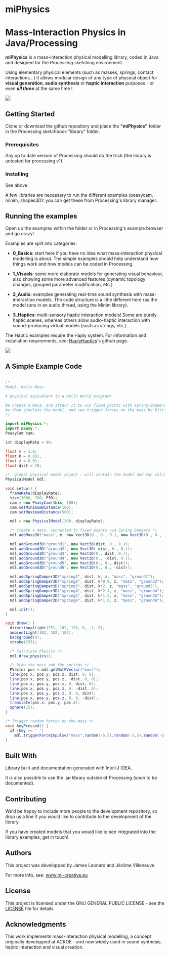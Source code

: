 # **miPhysics**
# Mass-Interaction Physics in Java/Processing

**miPhysics** is a mass-interaction physical modelling library, coded in Java and designed for the *Processing* sketching environment.

Using elementary physical elements (such as masses, springs, contact interactions...) it allows modular design of any type of physical object for **visual generation**, **audio synthesis** or **haptic interaction** purposes - or even ***all three*** at the same time !

![](miPhysics/data/mesh.gif)


## Getting Started

Clone or download the github repository and place the **"miPhysics"** folder in the Processing sketchbook "library" folder.


### Prerequisites

Any up to date version of Processing should do the trick (the library is untested for processing v1).

### Installing

See above.

A few libraries are necessary to run the different examples (peasycam, minim, shapes3D): you can get these from Processing's library manager.

## Running the examples

Open up the examples within the folder or in Processing's example browser and go crazy!

Examples are split into categories:

* **0_Basics**: start here if you have no idea what mass-interaction physical modelling is about. The simple examples should help understand how things work and how models can be coded in Processing.

* **1_Visuals**: some more elaborate models for generating visual behaviour, also showing some more advanced features (dynamic topology changes, grouped parameter modification, etc.)

* **2_Audio**: examples generating real-time sound synthesis with mass-interaction models. The code structure is a little different here (as the model runs in an audio thread, using the Minim library).

* **3_Haptics**: multi-sensory haptic interaction models! Some are purely haptic scenes, whereas others allow audio-haptic interaction with sound-producing virtual models (such as strings, etc.).

The Haptic examples require the Haply system. For information and installation requirements, see: [HaplyHaptics](https://github.com/HaplyHaptics)'s github page.

![](miPhysics/data/string.gif)


## A Simple Example Code


```java

/*
Model: Hello Mass

A physical equivalent to a Hello World program!

We create a mass, and attach it to six fixed points with spring-dampers.
We then simulate the model, and can trigger forces on the mass by hitting the space bar.
*/

import miPhysics.*;
import peasy.*;
PeasyCam cam;

int displayRate = 90;

float m = 1.0;
float k = 0.001;
float z = 0.01;
float dist = 70;

/*  global physical model object : will contain the model and run calculations. */
PhysicalModel mdl;

void setup() {
  frameRate(displayRate);
  size(1000, 700, P3D);
  cam = new PeasyCam(this, 100);
  cam.setMinimumDistance(100);
  cam.setMaximumDistance(500);

  mdl = new PhysicalModel(300, displayRate);

  /* Create a mass, connected to fixed points via Spring Dampers */
  mdl.addMass3D("mass", m, new Vect3D(0., 0., 0.), new Vect3D(0., 0., 1.));

  mdl.addGround3D("ground1", new Vect3D(dist, 0., 0.));
  mdl.addGround3D("ground2", new Vect3D(-dist, 0., 0.));
  mdl.addGround3D("ground3", new Vect3D(0., dist, 0.));
  mdl.addGround3D("ground4", new Vect3D(0., -dist, 0.));
  mdl.addGround3D("ground5", new Vect3D(0., 0., dist));
  mdl.addGround3D("ground6", new Vect3D(0., 0., -dist));

  mdl.addSpringDamper3D("spring1", dist, k, z, "mass", "ground1"); 
  mdl.addSpringDamper3D("spring2", dist, k*0.9, z, "mass", "ground2"); 
  mdl.addSpringDamper3D("spring3", dist, k*2, z, "mass", "ground3"); 
  mdl.addSpringDamper3D("spring4", dist, k*2.1, z, "mass", "ground4"); 
  mdl.addSpringDamper3D("spring5", dist, k*1.5, z, "mass", "ground5"); 
  mdl.addSpringDamper3D("spring6", dist, k*1.6, z, "mass", "ground6"); 

  mdl.init(); 
}

void draw() {
  directionalLight(251, 102, 126, 0, -1, 0);
  ambientLight(102, 102, 102);
  background(0);
  stroke(255);

  /* Calculate Physics */
  mdl.draw_physics();

  /* Draw the mass and the springs */
  PVector pos = mdl.getMatPVector("mass");
  line(pos.x, pos.y, pos.z, dist, 0, 0);
  line(pos.x, pos.y, pos.z, -dist, 0, 0);
  line(pos.x, pos.y, pos.z, 0, dist, 0);
  line(pos.x, pos.y, pos.z, 0, -dist, 0);
  line(pos.x, pos.y, pos.z, 0, 0, dist);
  line(pos.x, pos.y, pos.z, 0, 0, -dist);
  translate(pos.x, pos.y, pos.z);
  sphere(15);
}

/* Trigger random forces on the mass */
void keyPressed() {
  if (key == ' ')
    mdl.triggerForceImpulse("mass",random(-5,5),random(-5,5),random(-5,5));
}

```


## Built With

Library built and documentation generated with IntelliJ IDEA.

It is also possible to use the .jar library outside of Processing (soon to be documented).

## Contributing

We'd be happy to include more people to the development repository, so drop us a line if you would like to contribute to the development of the library.


If you have created models that you would like to see integrated into the library examples, get in touch!


## Authors

This project was developped by James Leonard and Jérôme Villeneuve.

For more info, see: www.mi-creative.eu

## License

This project is licensed under the GNU GENERAL PUBLIC LICENSE - see the [LICENSE](LICENSE) file for details

## Acknowledgments

This work implements mass-interaction physical modelling, a concept originally developped at ACROE - and now widely used in sound synthesis, haptic interaction and visual creation.
